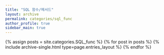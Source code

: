 ```yaml
---
title: "SQL 함수/메서드"
layout: archive
permalink: categories/sql_func
author_profile: true
sidebar_main: true
---
```



{% assign posts = site.categories.SQL_func %}
{% for post in posts %} {% include archive-single.html type=page.entries_layout %} {% endfor %}